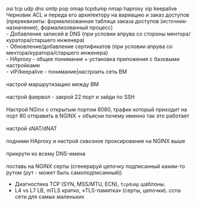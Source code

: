 osi tcp udp dns smtp pop omap tcpdump nmap haproxy vip keepalive
 Черновик ACL и переда его архитектору на вариацию и заказ доступов (пререквизиты: формализованная таблица заказа доступов (источник-назначение), формализованный процесс)<br>- Добавление записей в DNS (при условии апрува со стороны ментора/куратора/старшего инженера)<br>- Обновление/добавление сертификатов (при условии апрува со ментора/куратора/старшего инженера)<br>- HAproxy - общее понимание + установка приложения с базовыми настройками<br>- vIP/keepalive - понимание|настроить сеть ВМ<br><br>настрой маршрутизацию между ВМ<br><br>настрой фаервол - закрой 22 порт и зайди по SSH<br><br>Настрой NGinx с открытым портом 8080, трафик который приходит на порт 80 отправить в NGINX + объясни почему именно так это работает<br><br>настрой sNAT/dNAT<br><br>подними HAproxy и настрой сквозное проксирование на NGINX выше<br><br>прикрути ко всему DNS-имена<br><br>поставь на NGINX серты (сгенерируй цепочку подписанный каким-то рутом (рут - может быть самоподписанный))<br>
 - Диагностика TCP (SYN, MSS/MTU, ECN), `tcpdump` шаблоны.
- L4 vs L7 LB, mTLS кратко, «TLS-памятка» (серты, цепочки).
ccna 
сети для самых маленьких